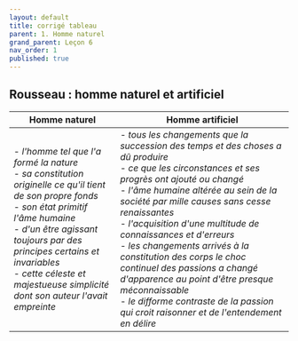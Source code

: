 ```yaml
---
layout: default
title: corrigé tableau
parent: 1. Homme naturel
grand_parent: Leçon 6
nav_order: 1
published: true
---
```


## Rousseau : homme naturel et artificiel



| **Homme naturel**                                            | **Homme artificiel**                                         |
| ------------------------------------------------------------ | ------------------------------------------------------------ |
| - *l'homme  tel que l'a formé la nature* <br>  - *sa  constitution originelle*     *ce  qu'il tient de son propre fonds*  <br/>  -  *son  état primitif*      *l'âme  humaine*    <br/>  -  *d'un  être agissant toujours par des principes certains et invariables*     <br/>  - *cette  céleste et majestueuse simplicité dont son auteur l'avait empreinte* | - *tous les  changements que la succession des temps et des choses a dû produire*    <br/>  -  *ce que les  circonstances et ses progrès ont ajouté ou changé*     <br/>  - *l'âme humaine  altérée au sein de la société par mille causes sans cesse renaissantes*     <br/>  - *l'acquisition d'une multitude de connaissances et d'erreurs*     <br/>  - *les changements  arrivés à la constitution des corps*  *le choc continuel  des passions*  *a changé  d'apparence au point d'être presque méconnaissable*     <br/>  - *le difforme  contraste de la passion qui croit raisonner et de l'entendement en délire* |

